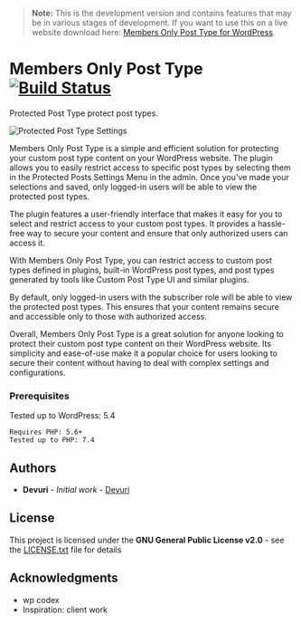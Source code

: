 > **Note:** This is the development version and contains features that may be in various stages of development. If you want to use this on a live website download here: [Members Only Post Type for WordPress](https://wordpress.org/plugins/members-only-post-type/).

# Members Only Post Type [![Build Status](https://travis-ci.com/devuri/members-only-post-type.svg?branch=master)](https://travis-ci.com/devuri/members-only-post-type)
Protected Post Type protect post types.


![Protected Post Type Settings](https://user-images.githubusercontent.com/4777400/81521274-497c6080-930c-11ea-82c6-026992c0d440.png)


Members Only Post Type is a simple and efficient solution for protecting your custom post type content on your WordPress website. The plugin allows you to easily restrict access to specific post types by selecting them in the Protected Posts Settings Menu in the admin. Once you've made your selections and saved, only logged-in users will be able to view the protected post types.

The plugin features a user-friendly interface that makes it easy for you to select and restrict access to your custom post types. It provides a hassle-free way to secure your content and ensure that only authorized users can access it.

With Members Only Post Type, you can restrict access to custom post types defined in plugins, built-in WordPress post types, and post types generated by tools like Custom Post Type UI and similar plugins.

By default, only logged-in users with the subscriber role will be able to view the protected post types. This ensures that your content remains secure and accessible only to those with authorized access.

Overall, Members Only Post Type is a great solution for anyone looking to protect their custom post type content on their WordPress website. Its simplicity and ease-of-use make it a popular choice for users looking to secure their content without having to deal with complex settings and configurations.

### Prerequisites

Tested up to WordPress: 5.4
```
Requires PHP: 5.6+
Tested up to PHP: 7.4
```

## Authors

* **Devuri** - *Initial work* - [Devuri](https://github.com/devuri)


## License

This project is licensed under the **GNU General Public License v2.0** - see the [LICENSE.txt](LICENSE.txt) file for details

## Acknowledgments

* wp codex
* Inspiration: client work


